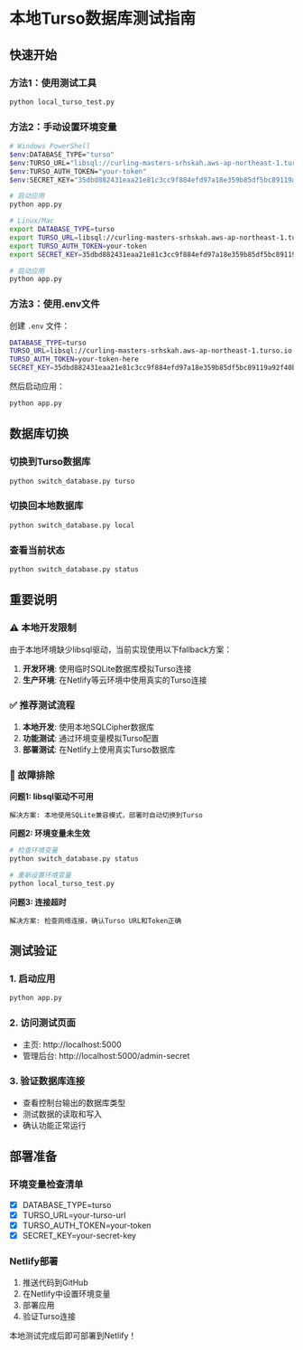 # 本地Turso数据库测试指南

## 快速开始

### 方法1：使用测试工具
```bash
python local_turso_test.py
```

### 方法2：手动设置环境变量
```bash
# Windows PowerShell
$env:DATABASE_TYPE="turso"
$env:TURSO_URL="libsql://curling-masters-srhskah.aws-ap-northeast-1.turso.io"
$env:TURSO_AUTH_TOKEN="your-token"
$env:SECRET_KEY="35dbd882431eaa21e81c3cc9f884efd97a18e359b85df5bc89119a92f40b8d92"

# 启动应用
python app.py
```

```bash
# Linux/Mac
export DATABASE_TYPE=turso
export TURSO_URL=libsql://curling-masters-srhskah.aws-ap-northeast-1.turso.io
export TURSO_AUTH_TOKEN=your-token
export SECRET_KEY=35dbd882431eaa21e81c3cc9f884efd97a18e359b85df5bc89119a92f40b8d92

# 启动应用
python app.py
```

### 方法3：使用.env文件
创建 `.env` 文件：
```bash
DATABASE_TYPE=turso
TURSO_URL=libsql://curling-masters-srhskah.aws-ap-northeast-1.turso.io
TURSO_AUTH_TOKEN=your-token-here
SECRET_KEY=35dbd882431eaa21e81c3cc9f884efd97a18e359b85df5bc89119a92f40b8d92
```

然后启动应用：
```bash
python app.py
```

## 数据库切换

### 切换到Turso数据库
```bash
python switch_database.py turso
```

### 切换回本地数据库
```bash
python switch_database.py local
```

### 查看当前状态
```bash
python switch_database.py status
```

## 重要说明

### ⚠️ 本地开发限制
由于本地环境缺少libsql驱动，当前实现使用以下fallback方案：
1. **开发环境**: 使用临时SQLite数据库模拟Turso连接
2. **生产环境**: 在Netlify等云环境中使用真实的Turso连接

### ✅ 推荐测试流程
1. **本地开发**: 使用本地SQLCipher数据库
2. **功能测试**: 通过环境变量模拟Turso配置
3. **部署测试**: 在Netlify上使用真实Turso数据库

### 🔧 故障排除

**问题1: libsql驱动不可用**
```
解决方案: 本地使用SQLite兼容模式，部署时自动切换到Turso
```

**问题2: 环境变量未生效**
```bash
# 检查环境变量
python switch_database.py status

# 重新设置环境变量
python local_turso_test.py
```

**问题3: 连接超时**
```
解决方案: 检查网络连接，确认Turso URL和Token正确
```

## 测试验证

### 1. 启动应用
```bash
python app.py
```

### 2. 访问测试页面
- 主页: http://localhost:5000
- 管理后台: http://localhost:5000/admin-secret

### 3. 验证数据库连接
- 查看控制台输出的数据库类型
- 测试数据的读取和写入
- 确认功能正常运行

## 部署准备

### 环境变量检查清单
- [x] DATABASE_TYPE=turso
- [x] TURSO_URL=your-turso-url
- [x] TURSO_AUTH_TOKEN=your-token
- [x] SECRET_KEY=your-secret-key

### Netlify部署
1. 推送代码到GitHub
2. 在Netlify中设置环境变量
3. 部署应用
4. 验证Turso连接

本地测试完成后即可部署到Netlify！
